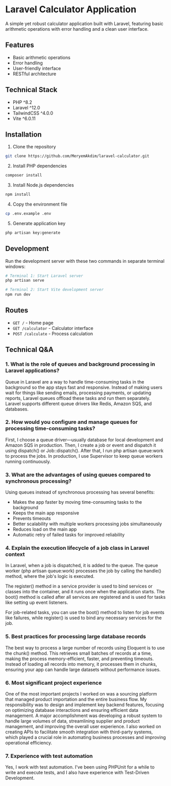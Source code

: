 # Laravel Calculator Application

A simple yet robust calculator application built with Laravel, featuring basic arithmetic operations with error handling and a clean user interface.

## Features

- Basic arithmetic operations
- Error handling
- User-friendly interface
- RESTful architecture

## Technical Stack

- PHP ^8.2
- Laravel ^12.0
- TailwindCSS ^4.0.0
- Vite ^6.0.11

## Installation

1. Clone the repository
```bash
git clone https://github.com/MeryemAkdim/laravel-calculator.git
```

2. Install PHP dependencies
```bash
composer install
```

3. Install Node.js dependencies
```bash
npm install
```

4. Copy the environment file
```bash
cp .env.example .env
```

5. Generate application key
```bash
php artisan key:generate
```

## Development

Run the development server with these two commands in separate terminal windows:

```bash
# Terminal 1: Start Laravel server
php artisan serve
```

```bash
# Terminal 2: Start Vite development server
npm run dev
```

## Routes

- `GET /` - Home page
- `GET /calculator` - Calculator interface
- `POST /calculate` - Process calculation

## Technical Q&A

### 1. What is the role of queues and background processing in Laravel applications?
Queue in Laravel are a way to handle time-consuming tasks in the background so the app stays fast and responsive. Instead of making users wait for things like sending emails, processing payments, or updating reports, Laravel queues offload these tasks and run them separately. Laravel supports different queue drivers like Redis, Amazon SQS, and databases.

### 2. How would you configure and manage queues for processing time-consuming tasks?
First, I choose a queue driver—usually database for local development and Amazon SQS in production. Then, I create a job or event and dispatch it using dispatch() or Job::dispatch(). After that, I run php artisan queue:work to process the jobs. In production, I use Supervisor to keep queue workers running continuously.

### 3. What are the advantages of using queues compared to synchronous processing?
Using queues instead of synchronous processing has several benefits:
- Makes the app faster by moving time-consuming tasks to the background
- Keeps the main app responsive
- Prevents timeouts
- Better scalability with multiple workers processing jobs simultaneously
- Reduces load on the main app
- Automatic retry of failed tasks for improved reliability

### 4. Explain the execution lifecycle of a job class in Laravel context
In Laravel, when a job is dispatched, it is added to the queue. The queue worker (php artisan queue:work) processes the job by calling the handle() method, where the job's logic is executed.

The register() method in a service provider is used to bind services or classes into the container, and it runs once when the application starts. The boot() method is called after all services are registered and is used for tasks like setting up event listeners.

For job-related tasks, you can use the boot() method to listen for job events like failures, while register() is used to bind any necessary services for the job.

### 5. Best practices for processing large database records
The best way to process a large number of records using Eloquent is to use the chunk() method. This retrieves small batches of records at a time, making the process memory-efficient, faster, and preventing timeouts. Instead of loading all records into memory, it processes them in chunks, ensuring your app can handle large datasets without performance issues.

### 6. Most significant project experience
One of the most important projects I worked on was a sourcing platform that managed product importation and the entire business flow. My responsibility was to design and implement key backend features, focusing on optimizing database interactions and ensuring efficient data management. A major accomplishment was developing a robust system to handle large volumes of data, streamlining supplier and product management, and improving the overall user experience. I also worked on creating APIs to facilitate smooth integration with third-party systems, which played a crucial role in automating business processes and improving operational efficiency.

### 7. Experience with test automation
Yes, I work with test automation. I've been using PHPUnit for a while to write and execute tests, and I also have experience with Test-Driven Development.
